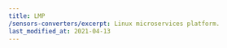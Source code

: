 ```yaml
---
title: LMP
/sensors-converters/excerpt: Linux microservices platform.
last_modified_at: 2021-04-13
---
```

